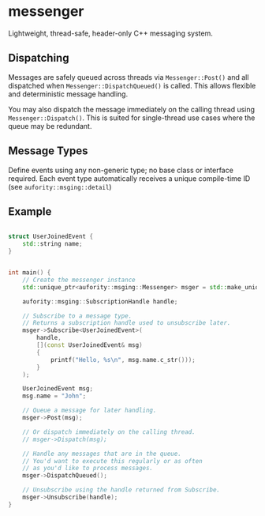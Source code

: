 # messenger
Lightweight, thread-safe, header-only C++ messaging system.

## Dispatching
Messages are safely queued across threads via `Messenger::Post()` and all dispatched when `Messenger::DispatchQueued()` is called.
This allows flexible and deterministic message handling.

You may also dispatch the message immediately on the calling thread using `Messenger::Dispatch()`. This is suited for single-thread use cases where the queue may be redundant.

## Message Types
Define events using any non-generic type; no base class or interface required.
Each event type automatically receives a unique compile-time ID (see `aufority::msging::detail`)

## Example
```c++

struct UserJoinedEvent {
    std::string name;
}


int main() {
    // Create the messenger instance
    std::unique_ptr<aufority::msging::Messenger> msger = std::make_unique<aufority::msging::Messenger>();

    aufority::msging::SubscriptionHandle handle;

    // Subscribe to a message type.
    // Returns a subscription handle used to unsubscribe later.
    msger->Subscribe<UserJoinedEvent>(
        handle,
        [](const UserJoinedEvent& msg)
        {
            printf("Hello, %s\n", msg.name.c_str()));
        }
    );

    UserJoinedEvent msg;
    msg.name = "John";

    // Queue a message for later handling.
    msger->Post(msg);

    // Or dispatch immediately on the calling thread.
    // msger->Dispatch(msg);

    // Handle any messages that are in the queue. 
    // You'd want to execute this regularly or as often
    // as you'd like to process messages.
    msger->DispatchQueued();

    // Unsubscribe using the handle returned from Subscribe.
    msger->Unsubscribe(handle);
}
```
